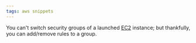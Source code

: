 ```yaml
---
tags: aws snippets
---
```


You can't switch security groups of a launched [EC2](/wiki/EC2) instance; but thankfully, you can add/remove rules to a group.
